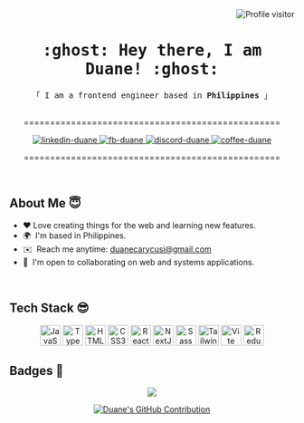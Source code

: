 <!-- <a href="https://www.github.com/bouncydragon" target="_blank" rel="noreferrer"><img
src="https://img.shields.io/github/followers/bouncydragon?logo=github&style=for-the-badge&color=ec4899&labelColor=27272a" align="left"/></a> -->

<a href="https://komarev.com/ghpvc/?username=bouncydragon">
  <img align="right" src="https://komarev.com/ghpvc/?username=bouncydragon&label=Visitors&color=0e75b6&style=flat" alt="Profile visitor" />
</a>
<br />

<h1 align="center">
  <samp>:ghost: Hey there, I am 
    <b>Duane! :ghost:</b>
  </samp>
</h1>

<p align="center"> 
  <samp>
    「 I am a frontend engineer based in <b>Philippines</b> 」
    <br>
    <br>
  </samp>
</p>

<p align="center"> ================================================= </p>
<p align="center">
 <a href="https://linkedin.com/in/duanecarycusi" target="_blank">
  <img src="https://img.shields.io/badge/LinkedIn-0077B5?style=for-the-badge&logo=linkedin&logoColor=white" alt="linkedin-duane"/>
 </a>
 <a href="https://m.me/bouncydragon" target="_blank">
  <img src="https://img.shields.io/badge/Facebook-1877F2?style=for-the-badge&logo=facebook&logoColor=white" alt="fb-duane"  />
  </a>
    <a href="https://discord.com/users/bouncydragon#0006" target="_blank">
  <img src="https://img.shields.io/badge/Discord-5865F2?style=for-the-badge&logo=discord&logoColor=white" alt="discord-duane"/>
 </a>
  <a href="https://www.buymeacoffee.com/duanecusi" target="_blank">
  <img src="https://img.shields.io/badge/Buy_Me_A_Coffee-FFDD00?style=for-the-badge&logo=buy-me-a-coffee&logoColor=black" alt="coffee-duane"/>
 </a>

</p>
<p align="center"> ================================================= </p>
<br />


<!-- About Section -->
## About Me 😇

* ❤️  Love creating things for the web and learning new features.
* 🌍  I'm based in Philippines.
* ✉️  Reach me anytime: [duanecarycusi@gmail.com](mailto:duanecarycusi@gmail.com)
* 🤝  I'm open to collaborating on web and systems applications.

<br />

## Tech Stack 😎

<p align="center">
<a href="https://developer.mozilla.org/en-US/docs/Web/JavaScript" target="_blank" rel="noreferrer"><img src="https://raw.githubusercontent.com/danielcranney/readme-generator/main/public/icons/skills/javascript-colored.svg" width="36" height="36" alt="JavaScript" /></a>
<a href="https://www.typescriptlang.org/" target="_blank" rel="noreferrer"><img src="https://raw.githubusercontent.com/danielcranney/readme-generator/main/public/icons/skills/typescript-colored.svg" width="36" height="36" alt="TypeScript" /></a>
<a href="https://developer.mozilla.org/en-US/docs/Glossary/HTML5" target="_blank" rel="noreferrer"><img src="https://raw.githubusercontent.com/danielcranney/readme-generator/main/public/icons/skills/html5-colored.svg" width="36" height="36" alt="HTML5" /></a>
<a href="https://www.w3.org/TR/CSS/#css" target="_blank" rel="noreferrer"><img src="https://raw.githubusercontent.com/danielcranney/readme-generator/main/public/icons/skills/css3-colored.svg" width="36" height="36" alt="CSS3" /></a>
<a href="https://reactjs.org/" target="_blank" rel="noreferrer"><img src="https://raw.githubusercontent.com/danielcranney/readme-generator/main/public/icons/skills/react-colored.svg" width="36" height="36" alt="React" /></a>
<a href="https://nextjs.org/docs" target="_blank" rel="noreferrer"><img src="https://raw.githubusercontent.com/danielcranney/readme-generator/main/public/icons/skills/nextjs-colored.svg" width="36" height="36" alt="NextJs" /></a>
<a href="https://sass-lang.com/" target="_blank" rel="noreferrer"><img src="https://raw.githubusercontent.com/danielcranney/readme-generator/main/public/icons/skills/sass-colored.svg" width="36" height="36" alt="Sass" /></a>
<a href="https://tailwindcss.com/" target="_blank" rel="noreferrer"><img src="https://raw.githubusercontent.com/danielcranney/readme-generator/main/public/icons/skills/tailwindcss-colored.svg" width="36" height="36" alt="TailwindCSS" /></a>
<a href="https://vitejs.dev/" target="_blank" rel="noreferrer"><img src="https://raw.githubusercontent.com/danielcranney/readme-generator/main/public/icons/skills/vite-colored.svg" width="36" height="36" alt="Vite" /></a>
<a href="https://redux.js.org/" target="_blank" rel="noreferrer"><img src="https://raw.githubusercontent.com/danielcranney/readme-generator/main/public/icons/skills/redux-colored.svg" width="36" height="36" alt="Redux" /></a>
</p>

## Badges 💯

<p align="center">
  <a href="http://www.github.com/bouncydragon"><img src="https://github-readme-streak-stats.herokuapp.com/?user=bouncydragon&stroke=ffffff&background=27272a&ring=ec4899&fire=ec4899&currStreakNum=ffffff&currStreakLabel=ec4899&sideNums=ffffff&sideLabels=ffffff&dates=ffffff&hide_border=true" />
  </a>
</p>

<p align="center">
  <a href="https://github.com/bouncydragon">
    <img src="https://github-profile-summary-cards.vercel.app/api/cards/profile-details?username=bouncydragon&theme=radical" alt="Duane's GitHub Contribution"/>
  </a>
</p>
